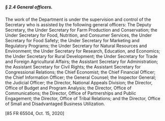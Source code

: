 ##### § 2.4 General officers. #####

The work of the Department is under the supervision and control of the Secretary who is assisted by the following general officers: The Deputy Secretary, the Under Secretary for Farm Production and Conservation; the Under Secretary for Food, Nutrition, and Consumer Services, the Under Secretary for Food Safety; the Under Secretary for Marketing and Regulatory Programs; the Under Secretary for Natural Resources and Environment; the Under Secretary for Research, Education, and Economics; the Under Secretary for Rural Development; the Under Secretary for Trade and Foreign Agricultural Affairs; the Assistant Secretary for Administration; the Assistant Secretary for Civil Rights; the Assistant Secretary for Congressional Relations; the Chief Economist; the Chief Financial Officer; the Chief Information Officer; the General Counsel; the Inspector General; the Judicial Officer; the Director, National Appeals Division; the Director, Office of Budget and Program Analysis; the Director, Office of Communications; the Director, Office of Partnerships and Public Engagement; the Director, Office of Tribal Relations; and the Director, Office of Small and Disadvantaged Business Utilization.

[85 FR 65504, Oct. 15, 2020]